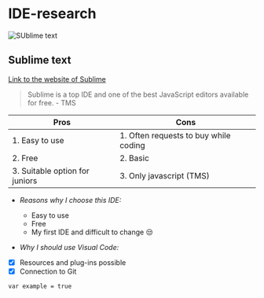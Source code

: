 # IDE-research


![SUblime text](https://static.techspot.com/images2/downloads/topdownload/2017/09/C9LqjoBXYAE-P6k.png)

## Sublime text

[Link to the website of Sublime ](https://www.sublimetext.com/)

> Sublime is a top IDE and one of the best JavaScript editors available for free. - TMS

| Pros  | Cons |
| ------------- | ------------- |
| 1. Easy to use | 1. Often requests to buy while coding |
| 2. Free  | 2. Basic |
| 3. Suitable option for juniors  |  3. Only javascript (TMS)|


* _Reasons why I choose this IDE:_
  * Easy to use
  * Free
  * My first IDE and difficult to change :unamused:
  
* _Why I should use Visual Code:_
- [x] Resources and plug-ins possible
- [x] Connection to Git

`var example = true`

